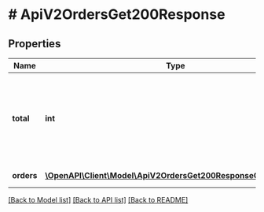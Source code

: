 # # ApiV2OrdersGet200Response

## Properties

Name | Type | Description | Notes
------------ | ------------- | ------------- | -------------
**total** | **int** | Общее количество заказов по заданным параметрам (за указанный промежуток времени). | [optional]
**orders** | [**\OpenAPI\Client\Model\ApiV2OrdersGet200ResponseOrdersInner[]**](ApiV2OrdersGet200ResponseOrdersInner.md) | Список заказов. | [optional]

[[Back to Model list]](../../README.md#models) [[Back to API list]](../../README.md#endpoints) [[Back to README]](../../README.md)
